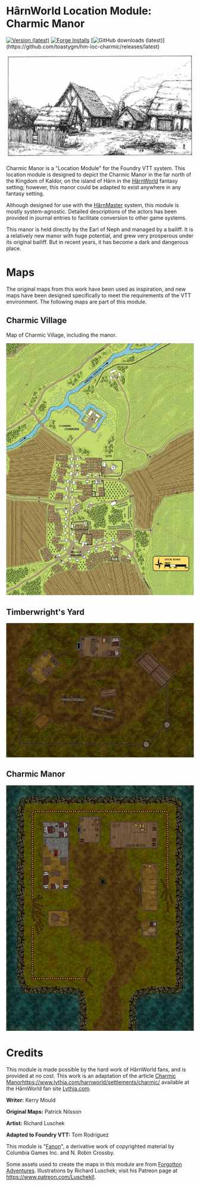 # HârnWorld Location Module: Charmic Manor
[![Version (latest)](https://img.shields.io/github/v/release/toastygm/hm-loc-charmic)](https://github.com/toastygm/hm-loc-charmic/releases/latest)
[![Forge Installs](https://img.shields.io/badge/dynamic/json?label=Forge%20Installs&query=package.installs&suffix=%25&url=https%3A%2F%2Fforge-vtt.com%2Fapi%2Fbazaar%2Fpackage%2Fhm-loc-charmic&colorB=4aa94a)](https://forge-vtt.com/bazaar#package=hm-loc-charmic)
[![GitHub downloads (latest)](https://img.shields.io/badge/dynamic/json?label=Downloads@latest&query=assets[?(@.name.includes('zip'))].download_count&url=https://api.github.com/repos/toastygm/hm-loc-charmic/releases/latest&color=green)](https://github.com/toastygm/hm-loc-charmic/releases/latest)

![Charmic Village](assets/images/charmic-village.webp)

Charmic Manor is a "Location Module" for the Foundry VTT system. This location module
is designed to depict the Charmic Manor in the far north of the Kingdom of Kaldor, on
the island of Hârn in the [HârnWorld](https://columbiagames.com/harnworld/) fantasy
setting; however, this manor could be adapted to exist anywhere in any fantasy setting.

Although designed for use with the [HârnMaster](https://foundryvtt.com/packages/hm3)
system, this module is mostly system-agnostic.  Detailed descriptions of the actors
has been provided in journal entries to facilitate conversion to other game systems.

This manor is held directly by the Earl of Neph and managed by a bailiff. It is a
relatively new manor with huge potential, and grew very prosperous under its
original bailiff. But in recent years, it has become a dark and dangerous place. 

# Maps

The original maps from this work have been used as inspiration, and new maps have been
designed specifically to meet the requirements of the VTT environment.  The following
maps are part of this module.

## Charmic Village

Map of Charmic Village, including the manor.

<img src="assets/scenes/village-map.webp" alt="Charmic Village" width="600"/>

## Timberwright's Yard

<img src="assets/scenes/timberwrights-yard.webp" alt="Timberwright's Yard" width="600"/>

## Charmic Manor

<img src="assets/scenes/charmic-manor.webp" alt="Charmic Manor" width="600"/>

# Credits

This module is made possible by the hard work of HârnWorld fans,
and is provided at no cost. This work is an adaptation of the article
[Charmic Manor]()https://www.lythia.com/harnworld/settlements/charmic/ available
at the HârnWorld fan site [Lythia.com](https://www.lythia.com/).

**Writer:** Kerry Mould

**Original Maps:** Patrick Nilsson

**Artist:** Richard Luschek

**Adapted to Foundry VTT:** Tom Rodriguez

This module is "[Fanon](https://www.lythia.com/about/publishing-fan-written-material/)",
a derivative work of copyrighted material by Columbia Games Inc. and N. Robin Crossby.

Some assets used to create the maps in this module are from
[Forgotton Adventures](https://www.forgotten-adventures.net/).
Illustrations by Richard Luschek; visit his Patreon page at https://www.patreon.com/LuschekII.
